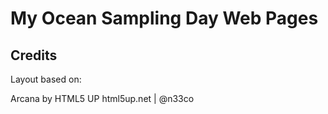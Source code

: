 # My Ocean Sampling Day Web Pages

## Credits

Layout based on:

Arcana by HTML5 UP
html5up.net | @n33co

